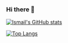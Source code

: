 ### Hi there 👋

[![Ismail's GitHub stats](https://github-readme-stats.vercel.app/api?username=Atralbus&count_private=true&show_icons=true)](https://github.com/Atralbus/github-readme-stats)

[![Top Langs](https://github-readme-stats.vercel.app/api/top-langs/?username=Atralbus&count_private=true)](https://github.com/Atralbus/github-readme-stats)


<!--
**Atralbus/Atralbus** is a ✨ _special_ ✨ repository because its `README.md` (this file) appears on your GitHub profile.

Here are some ideas to get you started:

- 🔭 I’m currently working on ...
- 🌱 I’m currently learning ...
- 👯 I’m looking to collaborate on ...
- 🤔 I’m looking for help with ...
- 💬 Ask me about ...
- 📫 How to reach me: ...
- 😄 Pronouns: ...
- ⚡ Fun fact: ...
-->
